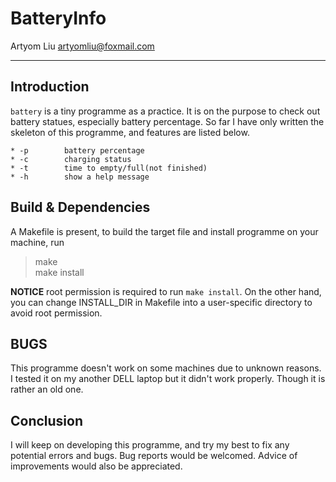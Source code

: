 # BatteryInfo
Artyom Liu <artyomliu@foxmail.com>
______

## Introduction
`battery` is a tiny programme as a practice. It is on the purpose to 
check out battery statues, especially battery percentage. So far I have 
only written the skeleton of this programme, and  features are listed below.  

	* -p		battery percentage
	* -c 		charging status
	* -t		time to empty/full(not finished)
	* -h		show a help message

## Build & Dependencies
A Makefile is present, to build the target file and install programme 
on your machine, run 

> make  
> make install  

**NOTICE** root permission is required to run `make install`. On the other 
hand, you can change INSTALL_DIR in Makefile into a user-specific directory
to avoid root permission.  

## BUGS 
This programme doesn't work on some machines due to unknown reasons. I tested 
it on my another DELL laptop but it didn't work properly. Though it is rather 
an old one. 

## Conclusion
I will keep on developing this programme, and try my best to fix any potential 
errors and bugs. Bug reports would be welcomed. Advice of improvements would also 
be appreciated.
